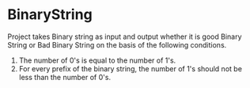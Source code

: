 # BinaryString
Project takes Binary string as input and  output whether  it is good Binary String or Bad Binary String on the basis of the following conditions. 
1.	The number of 0's is equal to the number of 1's.
2.	For every prefix of the binary string, the number of 1's should not be less than the number of 0's.
